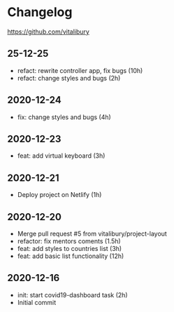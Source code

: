 # Changelog
<https://github.com/vitalibury>
## 25-12-25
- refact: rewrite controller app, fix bugs (10h)
- refact: change styles and bugs (2h)
## 2020-12-24
- fix: change styles and bugs (4h)
## 2020-12-23
- feat: add virtual keyboard (3h)
## 2020-12-21
- Deploy project on Netlify (1h)

## 2020-12-20 
- Merge pull request #5 from vitalibury/project-layout
- refactor: fix mentors coments (1.5h)
- feat: add styles to countries list (3h)
- feat: add basic list functionality (12h)
 
## 2020-12-16
- init: start covid19-dashboard task (2h)
- Initial commit
